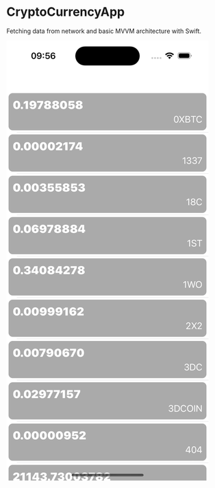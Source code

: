 # CryptoCurrencyApp
Fetching data from network and basic MVVM architecture with Swift.

![Crypto Currency App](https://github.com/htutuncu/CryptoCurrencyApp/blob/main/CryptoCurrencyApp.png)

